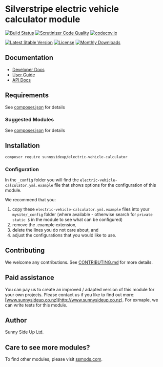 # Silverstripe electric vehicle calculator module
[![Build Status](https://travis-ci.org/sunnysideup/silverstripe-electric-vehicle-calculator.svg?branch=master)](https://travis-ci.org/sunnysideup/silverstripe-electric-vehicle-calculator)
[![Scrutinizer Code Quality](https://scrutinizer-ci.com/g/sunnysideup/silverstripe-electric-vehicle-calculator/badges/quality-score.png?b=master)](https://scrutinizer-ci.com/g/sunnysideup/silverstripe-electric-vehicle-calculator/?branch=master)
[![codecov.io](https://codecov.io/github/sunnysideup/silverstripe-electric-vehicle-calculator/coverage.svg?branch=master)](https://codecov.io/github/sunnysideup/silverstripe-electric-vehicle-calculator?branch=master)

[![Latest Stable Version](https://poser.pugx.org/sunnysideup/electric-vehicle-calculator/version)](https://packagist.org/packages/sunnysideup/electric-vehicle-calculator)
[![License](https://poser.pugx.org/sunnysideup/electric-vehicle-calculator/license)](https://packagist.org/packages/sunnysideup/electric-vehicle-calculator)
[![Monthly Downloads](https://poser.pugx.org/sunnysideup/electric-vehicle-calculator/d/monthly)](https://packagist.org/packages/sunnysideup/electric-vehicle-calculator)


## Documentation



 * [Developer Docs](docs/en/INDEX.md)
 * [User Guide](docs/en/userguide.md)
 * [API Docs](http://docs.ssmods.com/sunnysideup/electric-vehicle-calculator/classes.xhtml)


## Requirements



See [composer.json](composer.json) for details


### Suggested Modules



See [composer.json](composer.json) for details


## Installation


```
composer require sunnysideup/electric-vehicle-calculator
```

### Configuration



In the `_config` folder you will find the `electric-vehicle-calculator.yml.example`
file that shows options for the configuration of this module.

We recommend that you:

  1. copy these `electric-vehicle-calculator.yml.example` files into your
`mysite/_config` folder (where available - otherwise search for `private static $` in the module to see what can be configured)
  2. remove the .example extension,
  3. delete the lines you do not care about, and
  4. adjust the configurations that you would like to use.


## Contributing



We welcome any contributions. See [CONTRIBUTING.md](CONTRIBUTING.md) for more details.

## Paid assistance



You can pay us to create an improved / adapted version of this module for your own projects.  Please contact us if you like to find out more: [www.sunnysideup.co.nz](http://www.sunnysideup.co.nz).  For exmaple, we can write tests for this module.  

## Author



Sunny Side Up Ltd.


## Care to see more modules?

To find other modules, please visit [ssmods.com](http://ssmods.com/).
